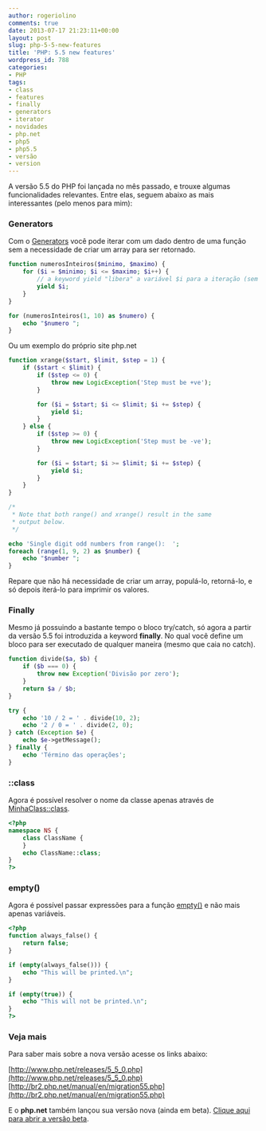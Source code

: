 ```yaml
---
author: rogeriolino
comments: true
date: 2013-07-17 21:23:11+00:00
layout: post
slug: php-5-5-new-features
title: 'PHP: 5.5 new features'
wordpress_id: 788
categories:
- PHP
tags:
- class
- features
- finally
- generators
- iterator
- novidades
- php.net
- php5
- php5.5
- versão
- version
---
```


A versão 5.5 do PHP foi lançada no mês passado, e trouxe algumas funcionalidades relevantes. Entre elas, seguem abaixo as mais interessantes (pelo menos para mim):



### Generators



Com o [Generators](http://br1.php.net/manual/en/language.generators.overview.php) você pode iterar com um dado dentro de uma função sem a necessidade de criar um array para ser retornado.


    
``` php
function numerosInteiros($minimo, $maximo) {
    for ($i = $minimo; $i <= $maximo; $i++) {
        // a keyword yield "libera" a variável $i para a iteração (sem sair/retornar da/a função)
        yield $i;
    }
}

for (numerosInteiros(1, 10) as $numero) {
    echo "$numero ";
}
``` 

Ou um exemplo do próprio site php.net


``` php
function xrange($start, $limit, $step = 1) {
    if ($start < $limit) {
        if ($step <= 0) {
            throw new LogicException('Step must be +ve');
        }

        for ($i = $start; $i <= $limit; $i += $step) {
            yield $i;
        }
    } else {
        if ($step >= 0) {
            throw new LogicException('Step must be -ve');
        }

        for ($i = $start; $i >= $limit; $i += $step) {
            yield $i;
        }
    }
}

/*
 * Note that both range() and xrange() result in the same
 * output below.
 */

echo 'Single digit odd numbers from range():  ';
foreach (range(1, 9, 2) as $number) {
    echo "$number ";
}
```    

Repare que não há necessidade de criar um array, populá-lo, retorná-lo, e só depois iterá-lo para imprimir os valores.

### Finally


Mesmo já possuindo a bastante tempo o bloco try/catch, só agora a partir da versão 5.5 foi introduzida a keyword **finally**. No qual você define um bloco para ser executado de qualquer maneira (mesmo que caia no catch).

    
``` php    
function divide($a, $b) {
    if ($b === 0) {
        throw new Exception('Divisão por zero');
    }
    return $a / $b;
}

try {
    echo '10 / 2 = ' . divide(10, 2);
    echo '2 / 0 = ' . divide(2, 0);
} catch (Exception $e) {
    echo $e->getMessage();
} finally {
    echo 'Término das operações';
}
```   


### ::class


Agora é possível resolver o nome da classe apenas através de [MinhaClass::class](http://br1.php.net/oop5.basic#language.oop5.basic.class.class).


``` php
<?php
namespace NS {
    class ClassName {
    }  
    echo ClassName::class;
}
?>
```


### empty()


Agora é possível passar expressões para a função [empty()](http://br2.php.net/migration55.new-features#migration55.new-features.empty) e não mais apenas variáveis.

``` php    
<?php
function always_false() {
    return false;
}

if (empty(always_false())) {
    echo "This will be printed.\n";
}

if (empty(true)) {
    echo "This will not be printed.\n";
}
?>
```

### Veja mais

Para saber mais sobre a nova versão acesse os links abaixo:

[http://www.php.net/releases/5_5_0.php](http://www.php.net/releases/5_5_0.php)
[http://br2.php.net/manual/en/migration55.php](http://br2.php.net/manual/en/migration55.php)

E o **php.net** também lançou sua versão nova (ainda em beta). [Clique aqui para abrir a versão beta](http://php.net/?setbeta=1&beta=1).
